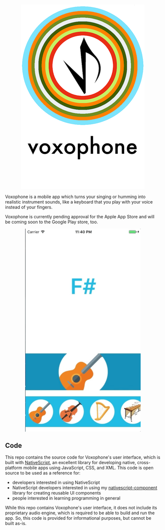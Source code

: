 <p align="center">
    <img alt="logo" src="https://github.com/BinaryNate/voxophone/blob/master/docs/logo.png?raw=true" width="400">
</p>

Voxophone is a mobile app which turns your singing or humming into realistic instrument sounds, like a keyboard that you play with your voice instead of your fingers.

Voxophone is currently pending approval for the Apple App Store and will be coming soon to the Google Play store, too.

<p align="center">
    <img alt="demo" src="https://raw.githubusercontent.com/BinaryNate/voxophone/master/docs/demo.gif" width="375">
</p>

## Code

This repo contains the source code for Voxophone's user interface, which is built with [NativeScript](https://docs.nativescript.org/), an excellent library for developing native, cross-platform mobile apps using JavaScript, CSS, and XML. This code is open source to be used as a reference for:

- developers interested in using NativeScript
- NativeScript developers interested in using my [nativescript-component](https://github.com/BinaryNate/nativescript-component) library for creating reusable UI components
- people interested in learning programming in general

While this repo contains Voxophone's user interface, it does not include its proprietary audio engine, which is required to be able to build and run the app. So, this code is provided for informational purposes, but cannot be built as-is.
